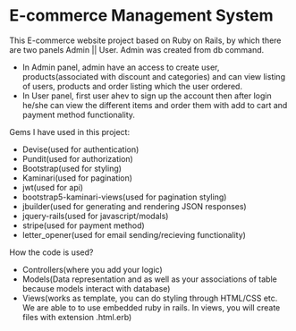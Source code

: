 # E-commerce Management System

This E-commerce website project based on Ruby on Rails, by which there are two panels Admin || User. Admin was created from db command.
  * In Admin panel, admin have an access to create user, products(associated with discount and categories) and can view listing of users, products and order listing which the user ordered.
  * In User panel, first user ahev to sign up the account then after login he/she can view the different items and order them with add to cart and payment method functionality.

Gems I have used in this project:

  * Devise(used for authentication)
  * Pundit(used for authorization)
  * Bootstrap(used for styling)
  * Kaminari(used for pagination)
  * jwt(used for api)
  * bootstrap5-kaminari-views(used for pagination styling)
  * jbuilder(used for generating and rendering JSON responses)
  * jquery-rails(used for javascript/modals)
  * stripe(used for payment method)
  * letter_opener(used for email sending/recieving functionality)

How the code is used?
 * Controllers(where you add your logic)
 * Models(Data representation and as well as your associations of table because models interact with database)
 * Views(works as template, you can do styling through HTML/CSS etc. We are able to to use embedded ruby in rails. In views, you will create files with extension .html.erb)
 
